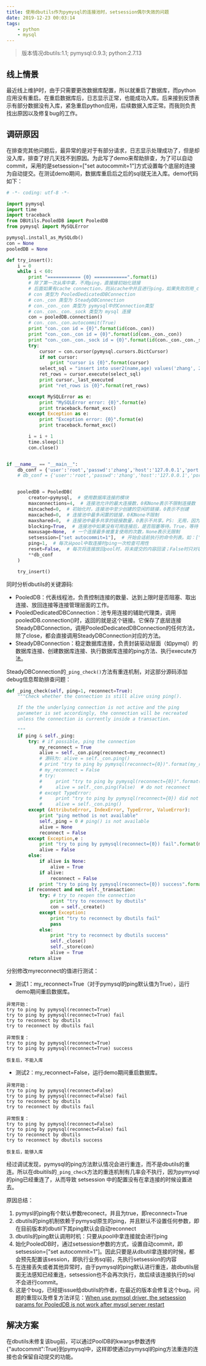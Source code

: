 ```yaml
---
title: 使用dbutils作为pymysql的连接池时，setsession偶尔失效的问题
date: 2019-12-23 00:03:14
tags:
    - python
    - mysql
---
```


> 版本情况dbutils:1.1; pymysql:0.9.3; python:2.7.13

## 线上情景

最近线上维护时，由于只需要更改数据库配置，所以就重启了数据库，而python应用没有重启。在重启数据库后，日志显示正常，也能成功入库。后来接到反馈表示有部分数据没有入库，紧急重启python应用，后续数据入库正常。而我则负责找出原因以及修复bug的工作。

## 调研原因

在排查完其他问题后，最异常的是对于有部分请求，日志显示处理成功了，但是却没入库，排查了好几天找不到原因。为此写了demo来帮助排查，为了可以自动commit，采用的是setsession=["set autocommit=1"]方式设置每个底层的连接为自动提交。在测试demo期间，数据库重启后之后的sql就无法入库。demo代码如下：

```python
# -*- coding: utf-8 -*-

import pymysql
import time
import traceback
from DBUtils.PooledDB import PooledDB
from pymysql import MySQLError

pymysql.install_as_MySQLdb()
con = None
pooledDB = None

def try_insert():
    i = 0
    while i < 60:
        print "============ {0} ============".format(i)
        # 除了第一次从库中拿，不用ping，直接接初始化链接
        # 后面如果有cache connection，则从cache中并且进行ping，如果失败则用_create()重新初始化connection
        # con 类型为 PooledDedicatedDBConnection
        # con._con 类型为 SteadyDBConnection
        # con._con._con 类型为 pymysql中的Connection类型
        # con._con._con._sock 类型为 mysql 连接
        con = pooledDB.connection()
        # con._con._con.autocommit(True)
        print "con._con id = {0}".format(id(con._con))
        print "con._con._con id = {0}".format(id(con._con._con))
        print "con._con._con._sock id = {0}".format(id(con._con._con._sock))
        try:
            cursor = con.cursor(pymysql.cursors.DictCursor)
            if not cursor:
                print "cursor is {0}".format(cursor)
            select_sql = "insert into user2(name,age) values('zhang', 20)"
            ret_rows = cursor.execute(select_sql)
            print cursor._last_executed
            print "ret_rows is {0}".format(ret_rows)

        except MySQLError as e:
            print "MySQLError error: {0}".format(e)
            print traceback.format_exc()
        except Exception as e:
            print "Exception error: {0}".format(e)
            print traceback.format_exc()

        i = i + 1
        time.sleep(1)
        con.close()


if __name__ == "__main__":
    db_conf = {'user':'root','passwd':'zhang','host':'127.0.0.1','port':3306,'connect_timeout':5,'db':'test_dbutils'}
    # db_conf = {'user':'root','passwd':'zhang','host':'127.0.0.1','port':3306,'connect_timeout':5,'db':'test_dbutils',"autocommit":True}


    pooledDB = PooledDB(
        creator=pymysql,  # 使用数据库连接的模块
        maxconnections=4,  # 连接池允许的最大连接数，0和None表示不限制连接数
        mincached=0,  # 初始化时，连接池中至少创建的空闲的链接，0表示不创建
        maxcached=0,  # 连接池中最多闲置的链接，0和None不限制
        maxshared=0,  # 连接池中最多共享的链接数量，0表示不共享。PS: 无用，因为pymysql和MySQLdb等模块的 threadsafety都为1，此值只有在creator.threadsafety > 1时设置才有效，否则创建的都是dedicated connection，即此连接是线程专用的。
        blocking=True,  # 连接池中如果没有可用连接后，是否阻塞等待。True，等待；False，不等待然后报错
        maxusage=None,  # 一个连接最多被重复使用的次数，None表示无限制
        setsession=["set autocommit=1"],  # 开始会话前执行的命令列表。如：["set datestyle to ...", "set time zone ..."]；务必要设置autocommit，否则可能导致该session的sql未提交
        ping=1,  # 每次从pool中取连接时ping一次检查可用性
        reset=False,  # 每次将连接放回pool时，将未提交的内容回滚；False时只对事务操作进行回滚
        **db_conf
    )

    try_insert()

```

<!--more-->

同时分析dbutils的关键源码:

- PooledDB：代表线程池，负责控制连接的数量、达到上限时是否阻塞、取出连接、放回连接等连接管理层面的工作。
- PooledDedicatedDBConnection：池专用连接的辅助代理类，调用pooledDB.connection()时，返回的就是这个链接。它保存了底层连接SteadyDBConnection，调用PooledDedicatedDBConnection的任何方法，除了close，都会直接调用SteadyDBConnection对应的方法。
- SteadyDBConnection：稳定数据库连接，负责封装驱动层面（如pymql）的数据库连接、创建数据库连接、执行数据库连接的ping方法、执行execute方法。

SteadyDBConnection的`_ping_check()`方法有重连机制，对这部分源码添加debug信息帮助排查问题：

```python
def _ping_check(self, ping=1, reconnect=True):
    """Check whether the connection is still alive using ping().

    If the the underlying connection is not active and the ping
    parameter is set accordingly, the connection will be recreated
    unless the connection is currently inside a transaction.

    """
    if ping & self._ping:
        try: # if possible, ping the connection
            my_reconnect = True
            alive = self._con.ping(reconnect=my_reconnect)
            # 源码为: alive = self._con.ping() 
            # print "try to ping by pymysql(reconnect={0})".format(my_reconnect)
            # my_reconnect = False
            # try:
            #     print "try to ping by pymysql(reconnect={0})".format(my_reconnect)
            #     alive = self._con.ping(False)  # do not reconnect
            # except TypeError:
            #     print "try to ping by pymysql(reconnect={0}) did not have ping(False)".format(my_reconnect)
            #     alive = self._con.ping()
        except (AttributeError, IndexError, TypeError, ValueError):
            print "ping method is not available"
            self._ping = 0 # ping() is not available
            alive = None
            reconnect = False
        except Exception,e :
            print "try to ping by pymysql(reconnect={0}) fail".format(my_reconnect)
            alive = False
        else:
            if alive is None:
                alive = True
            if alive:
                reconnect = False
            print "try to ping by pymysql(reconnect={0}) success".format(my_reconnect)
        if reconnect and not self._transaction:
            try: # try to reopen the connection
                print "try to reconnect by dbutils"
                con = self._create()
            except Exception:
                print "try to reconnect by dbutils fail"
                pass
            else:
                print "try to reconnect by dbutils success"
                self._close()
                self._store(con)
                alive = True
        return alive

```

分别修改myreconnect的值进行测试：

- 测试1：my_reconnect=True（对于pymysql的ping默认值为True），运行demo期间重启数据库。

```
异常开始：
try to ping by pymysql(reconnect=True)
try to ping by pymysql(reconnect=True) fail
try to reconnect by dbutils
try to reconnect by dbutils fail

异常恢复：
try to ping by pymysql(reconnect=True)
try to ping by pymysql(reconnect=True) success

恢复后，不能入库
```

- 测试2：my_reconnect=False，运行demo期间重启数据库。

```
异常开始：
try to ping by pymysql(reconnect=False)
try to ping by pymysql(reconnect=False) fail
try to reconnect by dbutils
try to reconnect by dbutils fail

异常恢复：
try to ping by pymysql(reconnect=False)
try to ping by pymysql(reconnect=False) fail
try to reconnect by dbutils
try to reconnect by dbutils success

恢复后，能够入库
```

经过调试发现，pymysql的ping方法默认情况会进行重连，而不是dbutils的重连。所以在dbuitils的`_ping_check`方法的重连机制有几率会不执行，因为pymysql的ping已经重连了，从而导致 setsession 中的配置没有在拿连接的时候设置进去。

原因总结：

1. pymysl的ping有个默认参数reconect，并且为true，即reconnect=True
2. dbutils的ping机制依赖于pymysql原生的ping，并且默认不设置任何参数，即在目前版本的dbutil下其ping默认会自动reconnect
3. dbutils的ping默认调用时机：只要从pool中拿连接就会进行ping
4. 始化PooledDB时，通过setsession参数的方式，设置自动commit，即 setsession=["set autocommit=1"]。因此只要是从dbutil拿连接的时候，都会预先配置该session，即执行业务sql前，先执行setsession的内容
5. 在连接丢失或者其他异常时，由于pymysql的ping默认进行重连，故dbutils层面无法感知已经重连，setsession也不会再次执行，故后续该连接执行的sql不会进行commit。
6. 这是个bug，已经提issue给dbutils的作者，在最近的版本会修复这个bug。问题的重现以及修复方法详见：[When use pymsql driver, the setsession params for PooledDB is not work after mysql server restart](https://github.com/Cito/DBUtils/issues/23)

## 解决方案

在dbutils未修复该bug前，可以通过PoolDB的kwargs参数透传{"autocommit":True}到pymysql中，这样即使通过pymysql的ping方法重连的连接也会保留自动提交的功能。